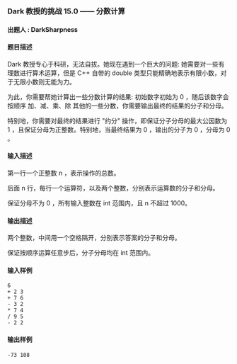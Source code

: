### Dark 教授的挑战 15.0 —— 分数计算

#### 出题人 : DarkSharpness

#### 题目描述

Dark 教授专心于科研，无法自拔。她现在遇到一个巨大的问题: 她需要对一些有理数进行算术运算，但是 C++ 自带的 double 类型只能精确地表示有限小数，对于无限小数则无能为力。

为此，你需要帮她计算出一些分数计算的结果: 初始数字初始为 0 ，随后该数字会按顺序 加、减、乘、除 其他的一些分数，你需要输出最终的结果的分子和分母。

特别地，你需要对最终的结果进行 "约分" 操作，即保证分子分母的最大公因数为 1 ，且保证分母为正整数。特别地，当最终结果为 0 ，输出的分子为 0 ，分母为 0 。

#### 输入描述

第一行一个正整数 n ，表示操作的总数。

后面 n 行，每行一个运算符，以及两个整数，分别表示运算数的分子和分母。

保证分母不为 0 ，所有输入整数在 int 范围内，且 n 不超过 1000。

#### 输出描述

两个整数，中间用一个空格隔开，分别表示答案的分子和分母。

保证按顺序运算任意步后，分子分母均在 int 范围内。

#### 输入样例

```
6
+ 2 3
+ 7 6
- 3 2
* 7 4
/ 9 5
- 2 2
```

#### 输出样例

```
-73 108
```
